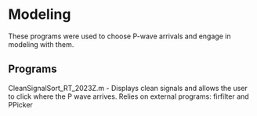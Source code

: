 # Modeling
These programs were used to choose P-wave arrivals and engage in modeling with them.

## Programs 
CleanSignalSort_RT_2023Z.m - Displays clean signals and allows the user to click where the P wave arrives. Relies on external programs: firfilter and PPicker